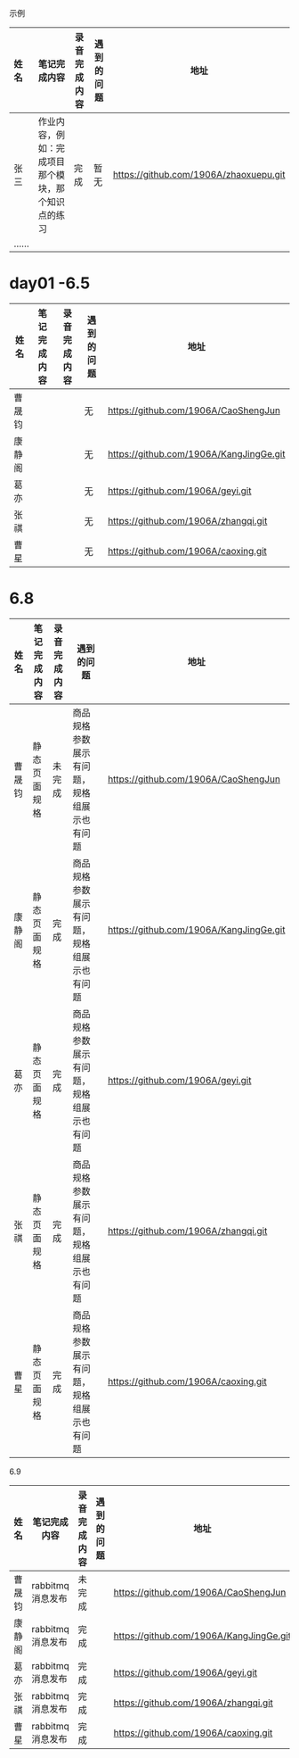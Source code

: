 示例



| 姓名   | 笔记完成内容                                                 | 录音完成内容 | 遇到的问题                                         | 地址                                                 |
| :----- | ------------------------------------------------------------ | ------------ | -------------------------------------------------- | ---------------------------------------------------- |
| 张三 | 作业内容，例如：完成项目那个模块，那个知识点的练习 |      完成   |  暂无   | https://github.com/1906A/zhaoxuepu.git |
| …… |   |    |                                       |       |



#    day01 -6.5

| 姓名   | 笔记完成内容 | 录音完成内容 | 遇到的问题 | 地址                                    |
| ------ | ------------ | ------------ | ---------- | --------------------------------------- |
| 曹晟钧 |              |              | 无         | https://github.com/1906A/CaoShengJun    |
| 康静阁 |              |              | 无         | https://github.com/1906A/KangJingGe.git |
| 葛亦   |              |              | 无         | https://github.com/1906A/geyi.git       |
| 张祺   |              |              | 无         | https://github.com/1906A/zhangqi.git    |
| 曹星   |              |              | 无         | https://github.com/1906A/caoxing.git    |

#  6.8

| 姓名   | 笔记完成内容 | 录音完成内容 | 遇到的问题                                 | 地址                                    |
| ------ | ------------ | ------------ | ------------------------------------------ | --------------------------------------- |
| 曹晟钧 | 静态页面规格 | 未完成       | 商品规格参数展示有问题，规格组展示也有问题 | https://github.com/1906A/CaoShengJun    |
| 康静阁 | 静态页面规格 | 完成         | 商品规格参数展示有问题，规格组展示也有问题 | https://github.com/1906A/KangJingGe.git |
| 葛亦   | 静态页面规格 | 完成         | 商品规格参数展示有问题，规格组展示也有问题 | https://github.com/1906A/geyi.git       |
| 张祺   | 静态页面规格 | 完成         | 商品规格参数展示有问题，规格组展示也有问题 | https://github.com/1906A/zhangqi.git    |
| 曹星   | 静态页面规格 | 完成         | 商品规格参数展示有问题，规格组展示也有问题 | https://github.com/1906A/caoxing.git    |

6.9

| 姓名   | 笔记完成内容     | 录音完成内容 | 遇到的问题 | 地址                                      |
| ------ | ---------------- | ------------ | ---------- | ----------------------------------------- |
| 曹晟钧 | rabbitmq消息发布 | 未完成       |            | <https://github.com/1906A/CaoShengJun>    |
| 康静阁 | rabbitmq消息发布 | 完成         |            | <https://github.com/1906A/KangJingGe.git> |
| 葛亦   | rabbitmq消息发布 | 完成         |            | <https://github.com/1906A/geyi.git>       |
| 张祺   | rabbitmq消息发布 | 完成         |            | <https://github.com/1906A/zhangqi.git>    |
| 曹星   | rabbitmq消息发布 | 完成         |            | <https://github.com/1906A/caoxing.git>    |